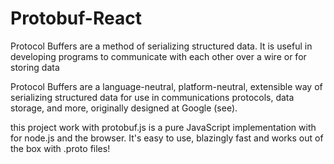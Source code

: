 # Protobuf-React
Protocol Buffers are a method of serializing structured data. It is useful in developing programs to communicate with each other over a wire or for storing data


Protocol Buffers are a language-neutral, platform-neutral, extensible way of serializing structured data for use in communications protocols, data storage, and more, originally designed at Google (see).

this project work with protobuf.js is a pure JavaScript implementation with for node.js and the browser. It's easy to use, blazingly fast and works out of the box with .proto files!

